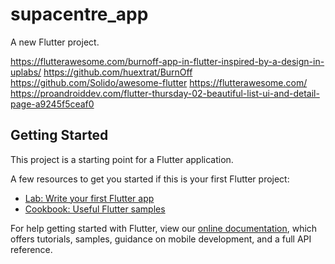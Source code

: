 # supacentre_app

A new Flutter project.

https://flutterawesome.com/burnoff-app-in-flutter-inspired-by-a-design-in-uplabs/
https://github.com/huextrat/BurnOff
https://github.com/Solido/awesome-flutter
https://flutterawesome.com/
https://proandroiddev.com/flutter-thursday-02-beautiful-list-ui-and-detail-page-a9245f5ceaf0



## Getting Started

This project is a starting point for a Flutter application.

A few resources to get you started if this is your first Flutter project:

- [Lab: Write your first Flutter app](https://flutter.dev/docs/get-started/codelab)
- [Cookbook: Useful Flutter samples](https://flutter.dev/docs/cookbook)

For help getting started with Flutter, view our 
[online documentation](https://flutter.dev/docs), which offers tutorials, 
samples, guidance on mobile development, and a full API reference.

